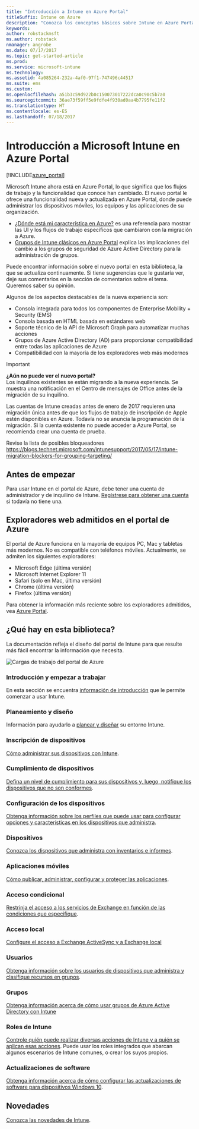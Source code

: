 ```yaml
---
title: "Introducción a Intune en Azure Portal"
titleSuffix: Intune on Azure
description: "Conozca los conceptos básicos sobre Intune en Azure Portal y cómo puede ayudarle a administrar sus dispositivos\"."
keywords: 
author: robstackmsft
ms.author: robstack
nmanager: angrobe
ms.date: 07/17/2017
ms.topic: get-started-article
ms.prod: 
ms.service: microsoft-intune
ms.technology: 
ms.assetid: 4a085264-232a-4af0-97f1-747496c44517
ms.suite: ems
ms.custom: 
ms.openlocfilehash: a51b3c59d922b0c150073017222dca0c90c5b7a0
ms.sourcegitcommit: 36ae73f59ff5e9fdfe4f930ad0aa4b7795fe11f2
ms.translationtype: HT
ms.contentlocale: es-ES
ms.lasthandoff: 07/18/2017
---
```

# <a name="introduction-to-microsoft-intune-in-the-azure-portal"></a>Introducción a Microsoft Intune en Azure Portal


[!INCLUDE[azure_portal](./includes/azure_portal.md)]

Microsoft Intune ahora está en Azure Portal, lo que significa que los flujos de trabajo y la funcionalidad que conoce han cambiado.
El nuevo portal le ofrece una funcionalidad nueva y actualizada en Azure Portal, donde puede administrar los dispositivos móviles, los equipos y las aplicaciones de su organización.

* [¿Dónde está mi característica en Azure?](ui-changes.md) es una referencia para mostrar las UI y los flujos de trabajo específicos que cambiaron con la migración a Azure.
* [Grupos de Intune clásicos en Azure Portal](groups-get-started.md) explica las implicaciones del cambio a los grupos de seguridad de Azure Active Directory para la administración de grupos.




Puede encontrar información sobre el nuevo portal en esta biblioteca, la que se actualiza continuamente. Si tiene sugerencias que le gustaría ver, deje sus comentarios en la sección de comentarios sobre el tema. Queremos saber su opinión.

Algunos de los aspectos destacables de la nueva experiencia son:

- Consola integrada para todos los componentes de Enterprise Mobility + Security (EMS)
- Consola basada en HTML basada en estándares web
- Soporte técnico de la API de Microsoft Graph para automatizar muchas acciones
- Grupos de Azure Active Directory (AD) para proporcionar compatibilidad entre todas las aplicaciones de Azure
- Compatibilidad con la mayoría de los exploradores web más modernos

> [!IMPORTANT]
> **¿Aún no puede ver el nuevo portal?**<br>
> Los inquilinos existentes se están migrando a la nueva experiencia. Se muestra una notificación en el Centro de mensajes de Office antes de la migración de su inquilino.
>
> Las cuentas de Intune creadas antes de enero de 2017 requieren una migración única antes de que los flujos de trabajo de inscripción de Apple estén disponibles en Azure. Todavía no se anuncia la programación de la migración. Si la cuenta existente no puede acceder a Azure Portal, se recomienda crear una cuenta de prueba.
>
> Revise la lista de posibles bloqueadores https://blogs.technet.microsoft.com/intunesupport/2017/05/17/intune-migration-blockers-for-grouping-targeting/


## <a name="before-you-start"></a>Antes de empezar

Para usar Intune en el portal de Azure, debe tener una cuenta de administrador y de inquilino de Intune. [Regístrese para obtener una cuenta](https://portal.office.com/Signup/Signup.aspx?OfferId=40BE278A-DFD1-470a-9EF7-9F2596EA7FF9&dl=INTUNE_A&ali=1#0%20) si todavía no tiene una.

## <a name="supported-web-browsers-for-the-azure-portal"></a>Exploradores web admitidos en el portal de Azure

El portal de Azure funciona en la mayoría de equipos PC, Mac y tabletas más modernos. No es compatible con teléfonos móviles.
Actualmente, se admiten los siguientes exploradores:

- Microsoft Edge (última versión)
- Microsoft Internet Explorer 11
- Safari (solo en Mac, última versión)
- Chrome (última versión)
- Firefox (última versión)

Para obtener la información más reciente sobre los exploradores admitidos, vea [Azure Portal](https://docs.microsoft.com/azure/azure-preview-portal-supported-browsers-devices).

## <a name="whats-in-this-library"></a>¿Qué hay en esta biblioteca?

La documentación refleja el diseño del portal de Intune para que resulte más fácil encontrar la información que necesita.

![Cargas de trabajo del portal de Azure](./media/azure-portal-workloads.png)

### <a name="introduction-and-get-started"></a>Introducción y empezar a trabajar
En esta sección se encuentra [información de introducción](introduction-intune.md) que le permite comenzar a usar Intune.
### <a name="plan-and-design"></a>Planeamiento y diseño
Información para ayudarlo a [planear y diseñar](/intune-classic/plan-design/introduction) su entorno Intune.
### <a name="device-enrollment"></a>Inscripción de dispositivos
[Cómo administrar sus dispositivos con Intune](device-enrollment.md).
### <a name="device-compliance"></a>Cumplimiento de dispositivos
[Defina un nivel de cumplimiento para sus dispositivos y, luego, notifique los dispositivos que no son conformes](device-compliance.md).
### <a name="device-configuration"></a>Configuración de los dispositivos
[Obtenga información sobre los perfiles que puede usar para configurar opciones y características en los dispositivos que administra](device-profiles.md).
### <a name="devices"></a>Dispositivos
[Conozca los dispositivos que administra con inventarios e informes](device-management.md).
### <a name="mobile-apps"></a>Aplicaciones móviles
[Cómo publicar, administrar, configurar y proteger las aplicaciones](app-management.md).
### <a name="conditional-access"></a>Acceso condicional
[Restrinja el acceso a los servicios de Exchange en función de las condiciones que especifique](conditional-access.md).
### <a name="on-premises-access"></a>Acceso local
[Configure el acceso a Exchange ActiveSync y a Exchange local](/intune-classic/deploy-use/mobile-device-management-with-exchange-activesync-and-microsoft-intune)
### <a name="users"></a>Usuarios
[Obtenga información sobre los usuarios de dispositivos que administra y clasifique recursos en grupos](users-add.md).
### <a name="groups"></a>Grupos
[Obtenga información acerca de cómo usar grupos de Azure Active Directory con Intune](groups-get-started.md)
### <a name="intune-roles"></a>Roles de Intune
[Controle quién puede realizar diversas acciones de Intune y a quién se aplican esas acciones](role-based-access-control.md). Puede usar los roles integrados que abarcan algunos escenarios de Intune comunes, o crear los suyos propios.
### <a name="software-updates"></a>Actualizaciones de software
[Obtenga información acerca de cómo configurar las actualizaciones de software para dispositivos Windows 10](windows-update-for-business-configure.md).



## <a name="whats-new"></a>Novedades

[Conozca las novedades de Intune](whats-new.md).
